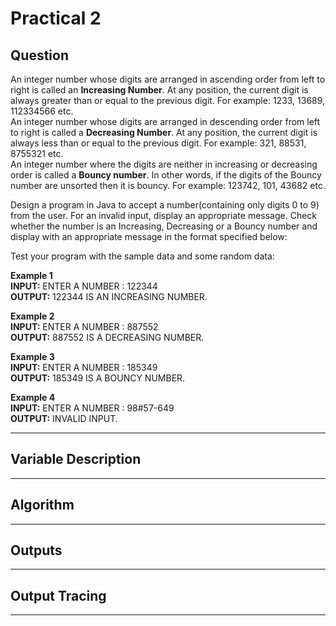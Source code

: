 # Practical 2
## Question

An integer number whose digits are arranged in ascending order from left to right is called an **Increasing Number**. At any position, the current digit is always greater than or equal to the previous digit. For example: 1233, 13689, 112334566 etc.
<br/>An integer number whose digits are arranged in descending order from left to right is called a **Decreasing Number**. At any position, the current digit is always less than or equal to the previous digit. For example: 321, 88531, 8755321 etc.
<br/>An integer number where the digits are neither in increasing or decreasing order is called a **Bouncy number**. In other words, if the digits of the Bouncy number are unsorted then it is bouncy. For example: 123742, 101, 43682 etc.

Design a program in Java to accept a number(containing only digits 0 to 9) from the user. For an invalid input, display an appropriate message. Check whether the number is an Increasing, Decreasing or a Bouncy number and display with an appropriate message in the format specified below: 

Test your program with the sample data and some random data:

**Example 1**
<br/> **INPUT:** ENTER A NUMBER : 122344
<br/> **OUTPUT:** 122344 IS AN INCREASING NUMBER.

**Example 2**
<br/> **INPUT:** ENTER A NUMBER : 887552
<br/> **OUTPUT:** 887552 IS A DECREASING NUMBER.

**Example 3**
<br/> **INPUT:** ENTER A NUMBER : 185349
<br/> **OUTPUT:** 185349 IS A BOUNCY NUMBER.

**Example 4**
<br/> **INPUT:** ENTER A NUMBER : 98#57-649
<br/> **OUTPUT:** INVALID INPUT.

****
## Variable Description

****
## Algorithm

****
## Outputs

****
## Output Tracing

****
